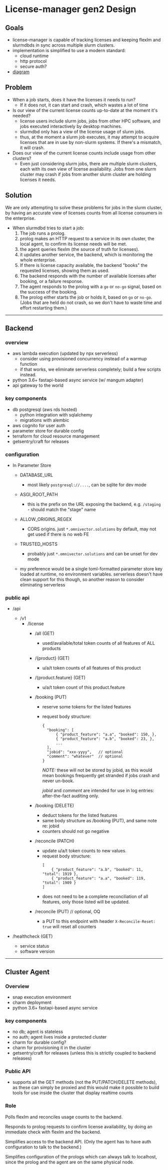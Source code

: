 # License-manager gen2 Design


## Goals

- license-manager is capable of tracking licenses and keeping flexlm and
  slurmdbds in sync across multiple slurm clusters.
- implementation is simplified to use a modern standard:
    - cloud runtime
    - http protocol
    - secure auth?
- [diagram][1]

[1]: https://lucid.app/lucidspark/d83d975e-9a9f-4ea6-8bfc-da9a502f7d88/edit?shared=true#


## Problem

- When a job starts, does it have the licenses it needs to run?
  - If it does not, it can start and crash, which wastes a lot of time
- Is our view of the current license counts up-to-date at the moment it's needed?
  - license users include slurm jobs, jobs from other HPC software, and jobs
    executed interactively by desktop machines.
  - slurmdbd only has a view of the license usage of slurm jobs.
  - thus, at the moment a slurm job executes, it may attempt to acquire
    licenses that are in use by non-slurm systems. If there's a mismatch, it
    will crash.
- Does our view of the current license counts include usage from other clusters?
  - Even just considering slurm jobs, there are multiple slurm clusters, each
    with its own view of license availability. Jobs from one slurm cluster may
    crash if jobs from another slurm cluster are holding licenses it needs.


## Solution

We are only attempting to solve these problems for jobs in the slurm cluster,
by having an accurate view of licenses counts from all license consumers in
the enterprise.

- When slurmdbd tries to start a job:
  1. The job runs a prolog.
  1. prolog makes an HTTP request to a service in its own cluster, the local
  agent, to confirm its license needs will be met.
  1. the agent queries flexlm (the source of truth
  for licenses).
  1. it updates another service, the backend, which is monitoring the whole
  enterprise.
  1. If there is license capacity available, the backend "books" the
  requested licenses, showing them as used.
  1. The backend responds with the number of available licenses after
  booking, or a failure response.
  1. The agent responds to the prolog with a `go` or `no-go` signal, based on
  the success of the booking.
  1. The prolog either starts the job or holds
  it, based on `go` or `no-go`.
  (Jobs that are held do not crash, so we don't have to waste time and effort
  restarting them.)


--------

## Backend

### overview

- aws lambda execution (updated by npx serverless)
  - consider using provisioned concurrency instead of a warmup function
  - if that works, we eliminate serverless completely; build a few scripts instead.
- python 3.6+ fastapi-based async service (w/ mangum adapter)
- api gateway to the world

### key components

- db postgresql (aws rds hosted)
  - python integration with sqlalchemy
  - migrations with alembic
- aws cognito for user auth
- parameter store for durable config
- terraform for cloud resource management
- getsentry/craft for releases

### configuration

- In Parameter Store
  - DATABASE_URL
    - most likely `postgresql://....`, can be sqlite for dev mode
  - ASGI_ROOT_PATH
    - this is the prefix on the URL exposing the backend, e.g. `/staging` - should match the "stage" name
  - ALLOW_ORIGINS_REGEX
    - CORS origins. just `*.omnivector.solutions` by default, may not get used if there is no web FE
  - TRUSTED_HOSTS
    - probably just `*.omnivector.solutions` and can be unset for dev mode

  - my preference would be a single toml-formatted parameter store key loaded at runtime, no environment variables.
    serverless doesn't have clean support for this though, so another reason to consider eliminating serverless

### public api

- /api
    - /v1
        - /license
            - /all (GET)
              - used/available/total token counts of all features of ALL products

            - /{product} (GET)
              - u/a/t token counts of all features of this product

            - /{product.feature} (GET)
              - u/a/t token count of this product.feature

            - /booking (PUT)
              - reserve some tokens for the listed features
              - request body structure:
                ```
                {
                  "booking": [
                      { "product_feature": "a.a", "booked": 150, },
                      { "product_feature": "a.b", "booked": 23, },
                      ...
                  ],
                  "jobid": "xxx-yyyy",   // optional
                  "comment": "whatever"  // optional
                }
                ```

                *NOTE:* these will not be stored by jobid, as this would mean bookings frequently get stranded if jobs crash and never un-book.

                *jobid* and *comment* are intended for use in log entries: after-the-fact auditing only.

            - /booking (DELETE)
              - deduct tokens for the listed features
              - same body structure as /booking (PUT), and same note re: jobid
              - counters should not go negative

            - /reconcile (PATCH)
              - update u/a/t token counts to new values.
              - request body structure:
                ```
                [
                    { "product_feature": "a.b", "booked": 11, "total": 1919 },
                    { "product_feature": "a.a", "booked": 119, "total": 1909 }
                ]
                ```
              - does not need to be a complete reconciliation of all
                features, only those listed will be updated.
            - /reconcile (PUT)  // optional, OQ
              - a PUT to this endpoint with header `X-Reconcile-Reset: true` will reset all counters

- /healthcheck (GET)
  - service status
  - software version


--------

## Cluster Agent

### Overview

- snap execution environment
- charm deployment
- python 3.6+ fastapi-based async service


### key components

- no db; agent is stateless
- no auth; agent lives inside a protected cluster
- charm for durable config?
- charm for provisioning it in the cluster
- getsentry/craft for releases (unless this is strictly coupled to backend releases)


### Public API

- supports all the GET methods (not the PUT/PATCH/DELETE methods), as these
  can simply be proxied and this would make it possible to build tools for use
  inside the cluster that display realtime counts


### Role

Polls flexlm and reconciles usage counts to the backend.

Responds to prolog requests to confirm license availability, by doing an
immediate check with flexlm and the backend.

Simplifies access to the backend API. (Only the agent has to have auth
configuration to talk to the backend.)

Simplifies configuration of the prologs which can always talk to localhost,
since the prolog and the agent are on the same physical node.
